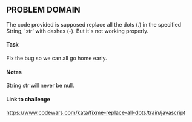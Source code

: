## PROBLEM DOMAIN
The code provided is supposed replace all the dots (.) in the specified String, 'str' with dashes (-).
But it's not working properly.

#### Task
Fix the bug so we can all go home early.

#### Notes
String str will never be null.

#### Link to challenge
https://www.codewars.com/kata/fixme-replace-all-dots/train/javascript
